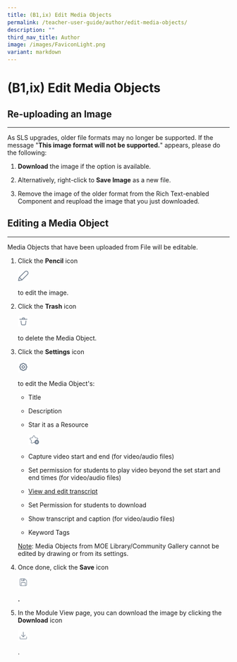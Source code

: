 ```yaml
---
title: (B1,ix) Edit Media Objects
permalink: /teacher-user-guide/author/edit-media-objects/
description: ""
third_nav_title: Author
image: /images/FaviconLight.png
variant: markdown
---
```

<h1>(B1,ix) Edit Media Objects</h1>
<h2>Re-uploading an Image</h2>
<hr>
<p>As SLS upgrades, older file formats may no longer be supported. If the
message "<strong>This image format will not be supported.</strong>" appears,
please do the following:</p>
<ol data-tight="true" class="tight">
<li>
<p><strong>Download</strong> the image if the option is available.</p>
</li>
<li>
<p>Alternatively, right-click to <strong>Save Image</strong> as a new file.</p>
</li>
<li>
<p>Remove the image of the older format from the Rich Text-enabled Component
and reupload the image that you just downloaded.</p>
</li>
</ol>
<h2>Editing a Media Object</h2>
<hr>
<p>Media Objects that have been uploaded from File will be editable.</p>
<ol>
<li>
<p>Click the <strong>Pencil</strong> icon</p>
<div class="isomer-image-wrapper">
<img style="width:1.5rem; display: inline;" height="auto" width="100%" src="/images/Icons/Pencil.svg">
</div>
<p>to edit the image.</p>
</li>
<li>
<p>Click the <strong>Trash</strong> icon</p>
<div class="isomer-image-wrapper">
<img style="width:1.5rem; display: inline;" height="auto" width="100%" src="/images/Icons/Trash.svg">
</div>
<p>to delete the Media Object.</p>
</li>
<li>
<p>Click the <strong>Settings</strong> icon</p>
<div class="isomer-image-wrapper">
<img style="width:1.5rem; display: inline;" height="auto" width="100%" src="/images/Icons/Settings24.svg">
</div>
<p>to edit the Media Object's:</p>
<ul data-tight="true" class="tight">
<li>
<p>Title</p>
</li>
<li>
<p>Description</p>
</li>
<li>
<p>Star it as a Resource</p>
<div class="isomer-image-wrapper">
<img style="width:1.5rem; display: inline;" height="auto" width="100%" src="/images/Icons/AddStar.svg">
</div>
</li>
<li>
<p>Capture video start and end (for video/audio files)</p>
</li>
<li>
<p>Set permission for students to play video beyond the set start and end
times (for video/audio files)</p>
</li>
<li>
<p><a href="https://www.learning.moe.edu.sg/teacher-user-guide/author/insert-transcript-for-video-audio/" rel="noopener noreferrer nofollow" target="_blank">View and edit transcript</a>
</p>
</li>
<li>
<p>Set Permission for students to download</p>
</li>
<li>
<p>Show transcript and caption (for video/audio files)</p>
</li>
<li>
<p>Keyword Tags</p>
</li>
</ul>
<p><u>Note</u>: Media Objects from MOE Library/Community Gallery cannot be
edited by drawing or from its settings.</p>
</li>
<li>
<p>Once done, click the <strong>Save</strong> icon</p>
<div class="isomer-image-wrapper">
<img style="width:1.5rem; display: inline;" height="auto" width="100%" src="/images/Icons/Save.svg">
</div>
<p><strong>.</strong>
</p>
</li>
<li>
<p>In the Module View page, you can&nbsp;download the image by clicking the <strong>Download</strong> icon</p>
<div class="isomer-image-wrapper">
<img style="width:1.5rem; display: inline;" height="auto" width="100%" src="/images/Icons/Download.svg">
</div>
<p>.</p>
</li>
</ol>
<p></p>